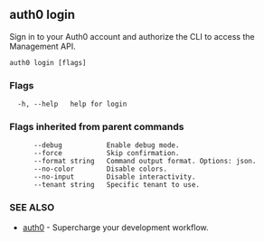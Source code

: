 ## auth0 login

Sign in to your Auth0 account and authorize the CLI to access the Management API.

```
auth0 login [flags]
```

### Flags

```
  -h, --help   help for login
```

### Flags inherited from parent commands

```
      --debug           Enable debug mode.
      --force           Skip confirmation.
      --format string   Command output format. Options: json.
      --no-color        Disable colors.
      --no-input        Disable interactivity.
      --tenant string   Specific tenant to use.
```

### SEE ALSO

* [auth0](auth0.md)	 - Supercharge your development workflow.
